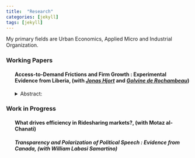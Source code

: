 ```yaml
---
title:  "Research"
categories: [jekyll]
tags: [jekyll]
---
```


<p>My primary fields are Urban Economics, Applied Micro and Industrial Organization.
</p>

<!---
<h3 id="job-market-paper">Job Market Paper</h3>
<ul>
  <h4><b>Title of Paper</b>
(<a href=" target="_blank"><em>Draft</em></a>)(<a href="" target="_blank"><em>Slides</em></a>)</h4>
<details><summary>Abstract:</summary><p><font size="2">Abstract here</details>
</ul>
-->
<h3 id="working-papers">Working Papers</h3>
<ul>
  <h4><b>Access-to-Demand Frictions and Firm Growth : Experimental Evidence from Liberia</b>, (with <a href="https://sites.google.com/site/jonashjort/" target="_blank"><em>Jonas Hjort</em></a> and <a href="https://golvine.com/" target="_blank"><em>Golvine de Rochambeau</em></a>)
<!--(<a href=".{{ site.baseurl }}/files/Paper2.pdf" target="_blank"><em>Draft</em></a>)--></h4>
<details><summary>Abstract:</summary><p><font size="2">We hypothesize that many productive firms in poor countries stagnate due to informational barriers to accessing existing demand. To investigate, we gave a randomly chosen subset of Liberian firms the opportunity to participate in a seven day-long training program. The program exclusively teaches how to bid on contracts from large buyers that are awarded through a formal procurement process. Overall, the program increased the number of bids firms submit; the total number and quality of contracts won; and the number of contracts won through other channels than a formal bidding process. We then show via a regularization procedure that, relative to otherwise similar firms, the impact of the program is especially large for firms that use the Internet at baseline. We interpret these results through a simple theoretical framework in which a “keys-to-the-door” training program facilitates firms’ growth by boosting their ability to win contracts they bid on, and firms that face lower costs of finding and selecting appropriate contracts to bid on—for example those that use the Internet—benefit more. This interpretation is supported by the way in which the differential impact of the program for firms that use the Internet varies with the share of tenders for contracts
published around the time of treatment that are published online. In sum this paper’s findings suggest that, to grow, firms need both knowledge of how to win contracts and the technology necessary to cost-effectively access demand.</font></p></details>
</ul>

<h3 id="work-in-progress">Work in Progress</h3>
<ul>
  <h4><b>What drives efficiency in Ridesharing markets?</b>, (with Motaz al-Chanati)</h4>
</ul> 

<ul>
  <h5><b>Transparency and Polarization of Political Speech : Evidence from Canada</b>, (with William Labasi Samartino)</h5>
</ul> 

